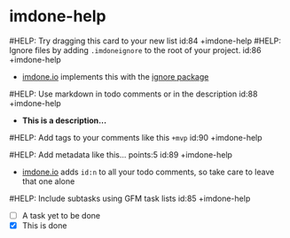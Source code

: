 imdone-help
====
#HELP: Try dragging this card to your new list id:84 +imdone-help
#HELP: Ignore files by adding `.imdoneignore` to the root of your project. id:86 +imdone-help
- [imdone.io](https://imdone.io) implements this with the [ignore package](https://www.npmjs.com/package/ignore)

#HELP: Use markdown in todo comments or in the description id:88 +imdone-help
- **This is a description...**

#HELP: Add tags to your comments like this `+mvp` id:90 +imdone-help

#HELP: Add metadata like this... points:5 id:89 +imdone-help
- [imdone.io](https://imdone.io) adds `id:n` to all your todo comments, so take care to leave that one alone

#HELP: Include subtasks using GFM task lists id:85 +imdone-help
- [ ] A task yet to be done
- [x] This is done

